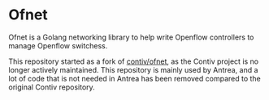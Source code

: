 # Ofnet

Ofnet is a Golang networking library to help write Openflow controllers to
manage Openflow switchess.

This repository started as a fork of
[contiv/ofnet](https://github.com/contiv/ofnet), as the Contiv project is no
longer actively maintained. This repository is mainly used by Antrea, and a lot
of code that is not needed in Antrea has been removed compared to the original
Contiv repository.
